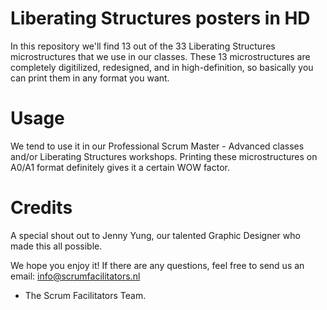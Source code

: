 # Liberating Structures posters in HD
In this repository we'll find 13 out of the 33 Liberating Structures microstructures that we use in our classes. 
These 13 microstructures are completely digitilized, redesigned, and in high-definition, so basically you can print them in any format you want. 

# Usage
We tend to use it in our Professional Scrum Master - Advanced classes and/or Liberating Structures workshops. 
Printing these microstructures on A0/A1 format definitely gives it a certain WOW factor. 

# Credits
A special shout out to Jenny Yung, our talented Graphic Designer who made this all possible. 

We hope you enjoy it! If there are any questions, feel free to send us an email: info@scrumfacilitators.nl 

- The Scrum Facilitators Team. 
